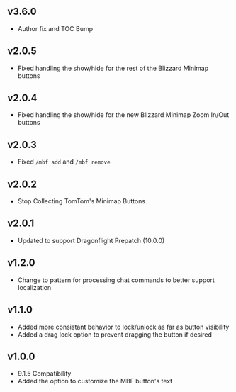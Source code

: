 ## v3.6.0

* Author fix and TOC Bump

## v2.0.5

* Fixed handling the show/hide for the rest of the Blizzard Minimap buttons

## v2.0.4

* Fixed handling the show/hide for the new Blizzard Minimap Zoom In/Out buttons

## v2.0.3

* Fixed `/mbf add` and `/mbf remove`

## v2.0.2

* Stop Collecting TomTom's Minimap Buttons

## v2.0.1

* Updated to support Dragonflight Prepatch (10.0.0)

## v1.2.0

* Change to pattern for processing chat commands to better support localization

## v1.1.0

* Added more consistant behavior to lock/unlock as far as button visibility
* Added a drag lock option to prevent dragging the button if desired

## v1.0.0

* 9.1.5 Compatibility  
* Added the option to customize the MBF button's text  
    
